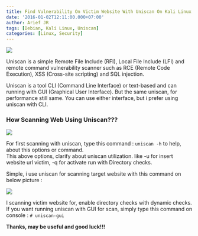 ```yaml
---
title: Find Vulnerability On Victim Website With Uniscan On Kali Linux
date: '2016-01-02T12:11:00.000+07:00'
author: Arief JR
tags: [Debian, Kali Linux, Uniscan]
categories: [Linux, Security]
---
```


![](https://1.bp.blogspot.com/-2kKEXiRKW74/VoPuuAy2QgI/AAAAAAAACdc/_fmjeRNo0kA/s1600/Screenshot_20151230_203116.png)

Uniscan is a simple Remote File Include (RFI), Local File Include (LFI) and remote command vulnerability scanner such as RCE (Remote Code Execution), XSS (Cross-site scripting) and SQL injection.  

Uniscan is a tool CLI (Command Line Interface) or text-based and can running with GUI (Graphical User Interface). But the same uniscan, for performance still same. You can use either interface, but i prefer using uniscan with CLI.  

### How Scanning Web Using Uniscan???

![](https://2.bp.blogspot.com/-hoAPjgtk0oM/VodZluFHCtI/AAAAAAAACiY/sg88oj63RYM/s1600/Screenshot_20160101_202948.png)

For first scanning with uniscan, type this command : `uniscan -h` to help, about this options or command.  
This above options, clarify about uniscan utilization. like -u for insert website url victim, -q for activate run with Directory checks.  

Simple, i use uniscan for scanning target website with this command on below picture :  

![](https://1.bp.blogspot.com/-h4UnXIubXcw/VodayT5NxGI/AAAAAAAACik/sglal2FmPj4/s1600/Screenshot_20160101_203103.png)

I scanning victim website for, enable directory checks with dynamic checks.  
If you want running uniscan with GUI for scan, simply type this command on console : `# uniscan-gui`


**Thanks, may be useful and good luck!!!**